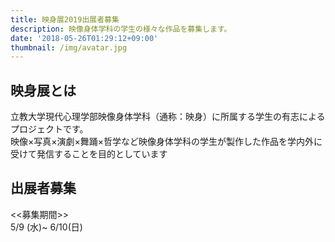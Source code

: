 ```yaml
---
title: 映身展2019出展者募集
description: 映像身体学科の学生の様々な作品を募集します。
date: '2018-05-26T01:29:12+09:00'
thumbnail: /img/avatar.jpg
---
```

## 映身展とは



立教大学現代心理学部映像身体学科（通称：映身）に所属する学生の有志によるプロジェクトです。\
映像×写真×演劇×舞踊×哲学など映像身体学科の学生が製作した作品を学内外に受けて発信することを目的としています

## 出展者募集

<<募集期間>>\
5/9 (水)~ 6/10(日)
